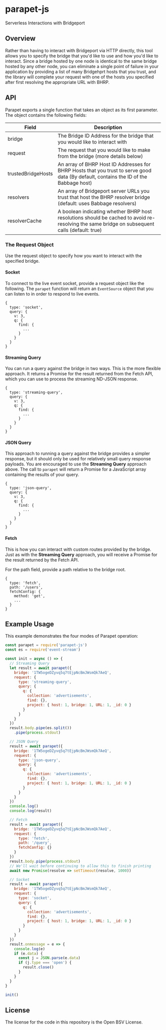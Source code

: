# parapet-js

Serverless Interactions with Bridgeport

## Overview

Rather than having to interact with Bridgeport via HTTP directly, this tool allows you to specify the bridge that you'd like to use and how you'd like to interact. Since a bridge hosted by one node is identical to the same bridge hosted by any other node, you can eliminate a single point of failure in your application by providing a list of many Bridgehprt hosts that you trust, and the library will complete your request with one of the hosts you specified after first resolving the appropriate URL with BHRP.

## API

Parapet exports a single function that takes an object as its first parameter. The object contains the following fields:

Field               | Description
--------------------|-------------------------
bridge              | The Bridge ID Address for the bridge that you would like to interact with
request             | The request that you would like to make from the bridge (more details below)
trustedBridgeHosts  | An array of BHRP Host ID Addresses for BHRP Hosts that you trust to serve good data (By default, contains the ID of the Babbage host)
resolvers           | An array of Bridgeport server URLs you trust that host the BHRP resolver bridge (default: uses Babbage resolvers)
resolverCache       | A boolean indicating whether BHRP host resolutions should be cached to avoid re-resolving the same bridge on subsequent calls (default: true)

### The Request Object

Use the request object to specify how you want to interact with the specified bridge.

#### Socket

To connect to the live event socket, provide a request object like the following. The `parapet` function will return an `EventSource` object that you can listen to in order to respond to live events.

```
{
  type: 'socket',
  query: {
    v: 3,
    q: {
      find: {
        ...
      }
    }
  }
}
```

#### Streaming Query

You can run a query against the bridge in two ways. This is the more flexible approach. It returns a Promise for the result returned from the Fetch API, which you can use to process the streaming ND-JSON response.

```
{
  type: 'streaming-query',
  query: {
    v: 3,
    q: {
      find: {
        ...
      }
    }
  }
}
```

#### JSON Query

This approach to running a query against the bridge provides a simpler response, but it should only be used for relatively small query response payloads. You are encouraged to use the **Streaming Query** approach above. The call to `parapet` will return a Promise for a JavaScript array containing the results of your query.

```
{
  type: 'json-query',
  query: {
    v: 3,
    q: {
      find: {
        ...
      }
    }
  }
}
```

#### Fetch

This is how you can interact with custom routes provided by the bridge. Just as with the **Streaming Query** approach, you will receive a Promise for the result returned by the Fetch API.

For the path field, provide a path relative to the bridge root.

```
{
  type: 'fetch',
  path: '/users',
  fetchConfig: {
    method: 'get',
    ...
  }
}
```

## Example Usage

This example demonstrates the four modes of Parapet operation:

```js
const parapet = require('parapet-js')
const es = require('event-stream')

const init = async () => {
  // Streaming Query
  let result = await parapet({
    bridge: '1TW5ogeDZyvq5q7tEjpNcBmJWsmQk7AeQ',
    request: {
      type: 'streaming-query',
      query: {
        q: {
          collection: 'advertisements',
          find: {},
          project: { host: 1, bridge: 1, URL: 1, _id: 0 }
        }
      }
    }
  })
  result.body.pipe(es.split())
    .pipe(process.stdout)

  // JSON Query
  result = await parapet({
    bridge: '1TW5ogeDZyvq5q7tEjpNcBmJWsmQk7AeQ',
    request: {
      type: 'json-query',
      query: {
        q: {
          collection: 'advertisements',
          find: {},
          project: { host: 1, bridge: 1, URL: 1, _id: 0 }
        }
      }
    }
  })
  console.log()
  console.log(result)

  // Fetch
  result = await parapet({
    bridge: '1TW5ogeDZyvq5q7tEjpNcBmJWsmQk7AeQ',
    request: {
      type: 'fetch',
      path: '/query',
      fetchConfig: {}
    }
  })
  result.body.pipe(process.stdout)
  // We'll wait before continuing to allow this to finish printing
  await new Promise(resolve => setTimeout(resolve, 1000))

  // Socket
  result = await parapet({
    bridge: '1TW5ogeDZyvq5q7tEjpNcBmJWsmQk7AeQ',
    request: {
      type: 'socket',
      query: {
        q: {
          collection: 'advertisements',
          find: {},
          project: { host: 1, bridge: 1, URL: 1, _id: 0 }
        }
      }
    }
  })
  result.onmessage = e => {
    console.log(e)
    if (e.data) {
      const j = JSON.parse(e.data)
      if (j.type === 'open') {
        result.close()
      }
    }
  }
}

init()
```

## License

The license for the code in this repository is the Open BSV License.
